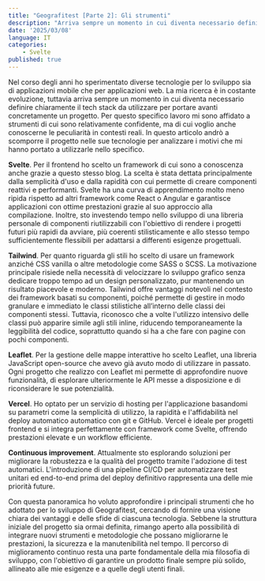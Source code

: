 ```yaml
---
title: "Geografitest [Parte 2]: Gli strumenti"
description: "Arriva sempre un momento in cui diventa necessario definire chiaramente il tech stack da utilizzare per portare avanti concretamente un progetto. Per questo specifico lavoro mi sono affidato a strumenti di cui sono relativamente confidente, ma di cui voglio anche conoscerne le peculiarità in contesti reali."
date: '2025/03/08'
language: IT
categories: 
	- Svelte
published: true
---
```


Nel corso degli anni ho sperimentato diverse tecnologie per lo sviluppo sia di applicazioni mobile che per applicazioni web. La mia ricerca è in costante evoluzione, tuttavia arriva sempre un momento in cui diventa necessario definire chiaramente il tech stack da utilizzare per portare avanti concretamente un progetto. Per questo specifico lavoro mi sono affidato a strumenti di cui sono relativamente confidente, ma di cui voglio anche conoscerne le peculiarità in contesti reali. In questo articolo andrò a scomporre il progetto nelle sue tecnologie per analizzare i motivi che mi hanno portato a utilizzarle nello specifico.

**Svelte**. Per il frontend ho scelto un framework di cui sono a conoscenza anche grazie a questo stesso blog. La scelta è stata dettata principalmente dalla semplicità d'uso e dalla rapidità con cui permette di creare componenti reattivi e performanti. Svelte ha una curva di apprendimento molto meno ripida rispetto ad altri framework come React o Angular e garantisce applicazioni con ottime prestazioni grazie al suo approccio alla compilazione. Inoltre, sto investendo tempo nello sviluppo di una libreria personale di componenti riutilizzabili con l'obiettivo di rendere i progetti futuri più rapidi da avviare, più coerenti stilisticamente e allo stesso tempo sufficientemente flessibili per adattarsi a differenti esigenze progettuali.

**Tailwind**. Per quanto riguarda gli stili ho scelto di usare un framework anziché CSS vanilla o altre metodologie come SASS o SCSS. La motivazione principale risiede nella necessità di velocizzare lo sviluppo grafico senza dedicare troppo tempo ad un design personalizzato, pur mantenendo un risultato piacevole e moderno. Tailwind offre vantaggi notevoli nel contesto dei framework basati su componenti, poiché permette di gestire in modo granulare e immediato le classi stilistiche all’interno delle classi dei componenti stessi. Tuttavia, riconosco che a volte l'utilizzo intensivo delle classi può apparire simile agli stili inline, riducendo temporaneamente la leggibilità del codice, soprattutto quando si ha a che fare con pagine con pochi componenti.

**Leaflet**. Per la gestione delle mappe interattive ho scelto Leaflet, una libreria JavaScript open-source che avevo già avuto modo di utilizzare in passato. Ogni progetto che realizzo con Leaflet mi permette di approfondire nuove funzionalità, di esplorare ulteriormente le API messe a disposizione e di riconsiderare le sue potenzialità.

**Vercel**. Ho optato per un servizio di hosting per l'applicazione basandomi su parametri come la semplicità di utilizzo, la rapidità e l'affidabilità nel deploy automatico automatico con git e GitHub. Vercel è ideale per progetti frontend e si integra perfettamente con framework come Svelte, offrendo prestazioni elevate e un workflow efficiente.

**Continuous improvement**. Attualmente sto esplorando soluzioni per migliorare la robustezza e la qualità del progetto tramite l'adozione di test automatici. L'introduzione di una pipeline CI/CD per automatizzare test unitari ed end-to-end prima del deploy definitivo rappresenta una delle mie priorità future.

Con questa panoramica ho voluto approfondire i principali strumenti che ho adottato per lo sviluppo di Geografitest, cercando di fornire una visione chiara dei vantaggi e delle sfide di ciascuna tecnologia. Sebbene la struttura iniziale del progetto sia ormai definita, rimango aperto alla possibilità di integrare nuovi strumenti e metodologie che possano migliorarne le prestazioni, la sicurezza e la manutenibilità nel tempo. Il percorso di miglioramento continuo resta una parte fondamentale della mia filosofia di sviluppo, con l'obiettivo di garantire un prodotto finale sempre più solido, allineato alle mie esigenze e a quelle degli utenti finali.
